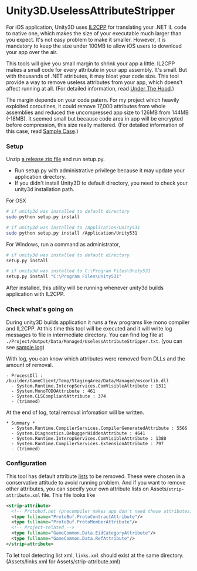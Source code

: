 # Unity3D.UselessAttributeStripper

For iOS application, Unity3D uses [IL2CPP](http://blogs.unity3d.com/kr/2015/05/06/an-introduction-to-ilcpp-internals/)
for translating your .NET IL code to native one,
which makes the size of your executable much larger than you expect.
It's not easy problem to make it smaller. However, it is mandatory to keep the size
under 100MB to allow iOS users to download your app over the air.

This tools will give you small margin to shrink your app a little.
IL2CPP makes a small code for every attribute in your app assembly. It's small.
But with thousands of .NET attributes, it may bloat your code size.
This tool provide a way to remove useless attributes from your app,
which doens't affect running at all.
(For detailed information, read [Under The Hood](./docs/UnderTheHood.md).)

The margin depends on your code patern. For my project which heavily exploited coroutines,
it could remove 17,000 attributes from whole assemblies and reduced the uncompressed app size
to 126MB from 144MB (-18MB). It seemed small but because code area in app
will be encrypted before compression, this size really mattered.
(For detailed information of this case, read [Sample Case](./docs/SampleCase.md).)

### Setup

Unzip [a release zip file](https://github.com/SaladbowlCreative/Unity3D.UselessAttributeStripper/releases) and run setup.py.
- Run setup.py with administrative privilege because it may update your application directory.
- If you didn't install Unity3D to default directory, you need to check your unity3d installation path.

For OSX
```sh
# if unity3d was installed to default directory
sudo python setup.py install    

# if unity3d was installed to /Application/Unity531
sudo python setup.py install /Application/Unity531
```

For Windows, run a command as administrator,
```sh
# if unity3d was installed to default directory
setup.py install    

# if unity3d was installed to C:\Program Files\Unity531
setup.py install "C:\Program Files\Unity531"
```

After installed, this utility will be running whenever unity3d builds application with IL2CPP.

### Check what's going on

During unity3D builds application it runs a few programs like mono compiler and IL2CPP.
At this time this tool will be executed and it will write log messages
to file in intermediate directory. You can find log file at `./Project/Output/Data/Managed/UselessAttributeStripper.txt`.
(you can see [sample log](./docs/SampleLog.txt))

With log, you can know which attributes were removed from DLLs and the amount of removal.
```
- ProcessDll : /builder/GameClient/Temp/StagingArea/Data/Managed/mscorlib.dll
  - System.Runtime.InteropServices.ComVisibleAttribute : 1311
  - System.MonoTODOAttribute : 461
  - System.CLSCompliantAttribute : 374
  - (trimmed)
```
At the end of log, total removal infomation will be written.
```
* Summary *
  - System.Runtime.CompilerServices.CompilerGeneratedAttribute : 5566
  - System.Diagnostics.DebuggerHiddenAttribute : 4641
  - System.Runtime.InteropServices.ComVisibleAttribute : 1380
  - System.Runtime.CompilerServices.ExtensionAttribute : 797
  - (trimmed)
```

### Configuration

This tool has default attribute [lists](https://github.com/SaladbowlCreative/Unity3D.UselessAttributeStripper/blob/master/src/UselessAttributeStripper/BuiltinConfiguration.cs) to be removed.
These were chosen in a conservative attitude to avoid running problem.
And if you want to remove other attributes, you can specify
your own attribute lists on Assets/`strip-attribute.xml` file.
This file looks like
```xml
<strip-attribute>
  <!-- Protobuf.net (precompiler makes app don't need these attributes) -->
  <type fullname="ProtoBuf.ProtoContractAttribute"/>
  <type fullname="ProtoBuf.ProtoMemberAttribute"/>
  <!-- Project-related -->
  <type fullname="GameCommon.Data.EidCategoryAttribute"/>
  <type fullname="GameCommon.Data.RefAttribute"/>
</strip-attribute>
```
To let tool detecting list xml, `links.xml` should exist at the same directory.
(Assets/links.xml for Assets/strip-attribute.xml)
